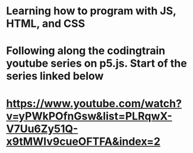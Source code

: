 # Learning how to program with JS, HTML, and CSS
# Following along the codingtrain youtube series on p5.js. Start of the series linked below
# https://www.youtube.com/watch?v=yPWkPOfnGsw&list=PLRqwX-V7Uu6Zy51Q-x9tMWIv9cueOFTFA&index=2